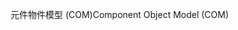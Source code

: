 <span data-ttu-id="1e5ab-101">元件物件模型 (COM)</span><span class="sxs-lookup"><span data-stu-id="1e5ab-101">Component Object Model (COM)</span></span>